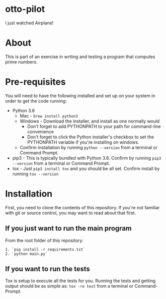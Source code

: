 # otto-pilot
I just watched Airplane!

# About

This is part of an exercise in writing and testing a program that computes prime numbers.

# Pre-requisites

You will need to have the following installed and set up on your system in order to get the code running:
   * Python 3.6
        * Mac - `brew install python3`
        * Windows - Download the installer, and install as one normally would
            * Don't forget to add PYTHONPATH to your path for command-line convenience
            * Don't forget to click the Python installer's checkbox to set the PYTHONPATH variable if you're installing on
              windows.
        * Confirm installation by running `python --version` from a terminal or Command Prompt.
   * pip3 - This is typically bundled with Python 3.6. Confirm by running `pip3 --version` from a terminal or Command Prompt.
   * tox - Just `pip3 install tox` and you should be all set. Confirm install by running `tox --version`

# Installation

First, you need to clone the contents of this repository. If you're not familiar with git or source control, you
may want to read about that first.

## If you just want to run the main program

From the root folder of this repository:

    1. `pip install -r requirements.txt`
    2. `python main.py`

## If you want to run the tests

Tox is setup to execute all the tests for you. Running the tests and getting output should be as simple as:
`tox -re test` from a terminal or Command-Prompt.
